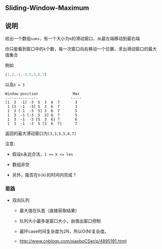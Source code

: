 ## Sliding-Window-Maximum

## 说明
给出一个数组`nums`，有一个大小为`k`的滑动窗口，从最左端移动到最右端

你只能看到窗口中的`k`个数，每一次窗口向右移动一个位置，求出滑动窗口的最大值集合

例如

```js
[1,3,-1,-3,5,3,6,7]
```

以及`k = 3`

```
Window position                Max
---------------               -----
[1  3  -1] -3  5  3  6  7       3
 1 [3  -1  -3] 5  3  6  7       3
 1  3 [-1  -3  5] 3  6  7       5
 1  3  -1 [-3  5  3] 6  7       5
 1  3  -1  -3 [5  3  6] 7       6
 1  3  -1  -3  5 [3  6  7]      7
```

返回的最大滑动窗口为`[3,3,5,5,6,7]`

注意:

- 假设`k`永远合法，`1 <= k <= len`

- 数组非空

- 另外，能否在`O(N)`的时间内完成？

### 思路

- 双向队列

    - 最大值在队首（直接获取结果）
    
    - 队列大小最多是窗口大小，由值出窗口控制
    
    - 最坏case时间复杂度为2N，所以O(N)复杂度。
    
    - http://www.cnblogs.com/xiaoboCSer/p/4895191.html